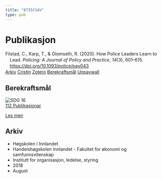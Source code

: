 ```yaml
---
title: "8735CSAV"
type: pub
---
```

<h1>Publikasjon</h1>
<article id="csl-bib-container-8735CSAV" class="csl-bib-container">
  <div class="csl-bib-body" style="line-height: 1.35; padding-left: 1em; text-indent:-1em;">
  <div class="csl-entry">Filstad, C., Karp, T., &amp; Glomseth, R. (2020). How Police Leaders Learn to Lead. <i>Policing: A Journal of Policy and Practice</i>, <i>14</i>(3), 601&#x2013;615. <a href="https://doi.org/10.1093/police/pay043">https://doi.org/10.1093/police/pay043</a></div>
</div>
  <div class="csl-bib-buttons">
    <a href="#taxonomy-article-8735CSAV" class="csl-bib-button">Arkiv</a>
    <a href alt="Cristin URL" class="csl-bib-button">Cristin</a>
    <a href alt="Zotero URL" class="csl-bib-button">Zotero</a>
    <a href="#sdg-article-8735CSAV" class="csl-bib-button">Berekraftsmål</a>
    <a href="https://munin.uit.no/bitstream/10037/13539/5/article.pdf" class="csl-bib-button">Unpaywall</a>
  </div>
  <div id="csl-bib-meta-container-8735CSAV"></div>
</article>
<div id="csl-bib-meta-8735CSAV" class="csl-bib-meta">
  <article id="sdg-article-8735CSAV" class="sdg-article">
    <h1>Berekraftsmål</h1>
    <div class="sdg-container"><div id="sdg16" class="sdg">
<img src="{{< params subfolder >}}images/sdg/sdg16_no.png" class="image" alt="SDG 16">
<div class="sdg-overlay">
<a href="{{< params subfolder >}}no/archive/?sdg=16#archive" class="sdg-publication-count"><span>112</span> Publikasjonar</a>
<p><a href="https://www.fn.no/om-fn/fns-baerekraftsmaal/fred-rettferdighet-og-velfungerende-institusjoner?lang=nno-NO" class="sdg-read-more">Les meir</a></p>
</div>
</div></div>
  </article>
  <article id="taxonomy-article-8735CSAV" class="taxonomy-article">
    <h1>Arkiv</h1>
    <ul>
      <li>Høgskolen i Innlandet</li>
      <li>Handelshøgskolen Innlandet - Fakultet for økonomi og samfunnsvitenskap</li>
      <li>Institutt for organisasjon, ledelse, styring</li>
      <li>2018</li>
      <li>August</li>
    </ul>
  </article>
</div>
